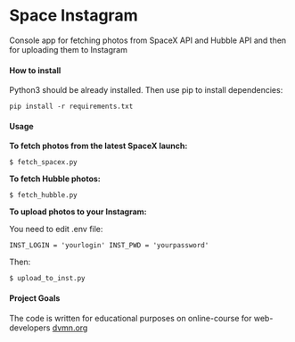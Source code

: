 # Space Instagram

Console app for fetching photos from SpaceX API and Hubble API and then for uploading them to Instagram

#### **How to install**

Python3 should be already installed. Then use pip to install dependencies:

`pip install -r requirements.txt`

#### **Usage**

**To fetch photos from the latest SpaceX launch:**

`$ fetch_spacex.py`

**To fetch Hubble photos:**

`$ fetch_hubble.py`

**To upload photos to your Instagram:**

You need to edit .env file: 

`INST_LOGIN = 'yourlogin'
INST_PWD = 'yourpassword'`

Then:

`$ upload_to_inst.py`

#### **Project Goals**

The code is written for educational purposes on online-course for web-developers [dvmn.org](https://dvmn.org/)
